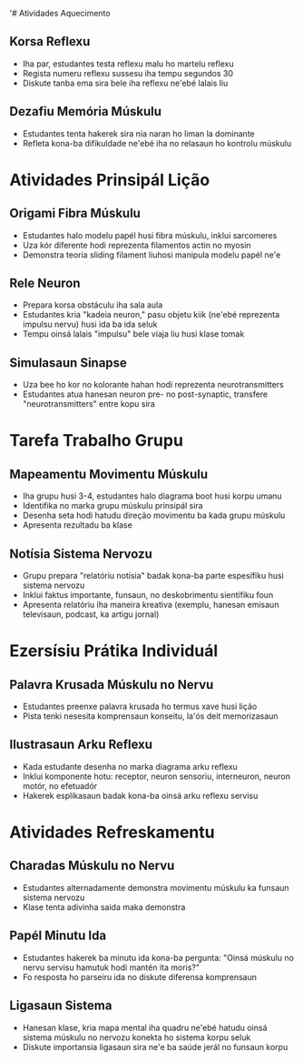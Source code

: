 '# Atividades Aquecimento

## Korsa Reflexu
- Iha par, estudantes testa reflexu malu ho martelu reflexu
- Regista numeru reflexu sussesu iha tempu segundos 30
- Diskute tanba ema sira bele iha reflexu ne'ebé lalais liu

## Dezafiu Memória Múskulu
- Estudantes tenta hakerek sira nia naran ho liman la dominante
- Refleta kona-ba difikuldade ne'ebé iha no relasaun ho kontrolu múskulu

# Atividades Prinsipál Lição

## Origami Fibra Múskulu
- Estudantes halo modelu papél husi fibra múskulu, inklui sarcomeres
- Uza kór diferente hodi reprezenta filamentos actin no myosin
- Demonstra teoria sliding filament liuhosi manipula modelu papél ne'e

## Rele Neuron
- Prepara korsa obstáculu iha sala aula
- Estudantes kria "kadeia neuron," pasu objetu kiik (ne'ebé reprezenta impulsu nervu) husi ida ba ida seluk
- Tempu oinsá lalais "impulsu" bele viaja liu husi klase tomak

## Simulasaun Sinapse
- Uza bee ho kor no kolorante hahan hodi reprezenta neurotransmitters
- Estudantes atua hanesan neuron pre- no post-synaptic, transfere "neurotransmitters" entre kopu sira

# Tarefa Trabalho Grupu

## Mapeamentu Movimentu Múskulu
- Iha grupu husi 3-4, estudantes halo diagrama boot husi korpu umanu
- Identifika no marka grupu múskulu prinsipál sira
- Desenha seta hodi hatudu direção movimentu ba kada grupu múskulu
- Apresenta rezultadu ba klase

## Notísia Sistema Nervozu
- Grupu prepara "relatóriu notísia" badak kona-ba parte espesífiku husi sistema nervozu
- Inklui faktus importante, funsaun, no deskobrimentu sientífiku foun
- Apresenta relatóriu iha maneira kreativa (exemplu, hanesan emisaun televisaun, podcast, ka artigu jornal)

# Ezersísiu Prátika Individuál

## Palavra Krusada Múskulu no Nervu
- Estudantes preenxe palavra krusada ho termus xave husi lição 
- Pista tenki nesesita komprensaun konseitu, la'ós deit memorizasaun

## Ilustrasaun Arku Reflexu
- Kada estudante desenha no marka diagrama arku reflexu
- Inklui komponente hotu: receptor, neuron sensoriu, interneuron, neuron motór, no efetuadór
- Hakerek esplikasaun badak kona-ba oinsá arku reflexu servisu

# Atividades Refreskamentu

## Charadas Múskulu no Nervu
- Estudantes alternadamente demonstra movimentu múskulu ka funsaun sistema nervozu
- Klase tenta adivinha saida maka demonstra

## Papél Minutu Ida
- Estudantes hakerek ba minutu ida kona-ba pergunta: "Oinsá múskulu no nervu servisu hamutuk hodi mantén ita moris?"
- Fo resposta ho parseiru ida no diskute diferensa komprensaun

## Ligasaun Sistema
- Hanesan klase, kria mapa mental iha quadru ne'ebé hatudu oinsá sistema múskulu no nervozu konekta ho sistema korpu seluk
- Diskute importansia ligasaun sira ne'e ba saúde jerál no funsaun korpu
